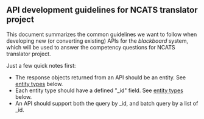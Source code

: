 ## API development guidelines for NCATS translator project

This document summarizes the common guidelines we want to follow when developing new (or converting existing) APIs for the *blackboard* system, which will be used to answer the competency questions for NCATS translator project.

Just a few quick notes first:

* The response objects returned from an API should be an entity. See [entity types]() below.
* Each entity type should have a defined "_id" field. See [entity types]() below.
* An API should support both the query by _id, and batch query by a list of _id.



 
